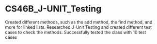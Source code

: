 # CS46B_J-UNIT_Testing
Created different methods, such as the add method, the find method, and more for linked lists. Researched J-Unit Testing and created different test cases to check the methods. Successfully tested the class with 10 test cases
